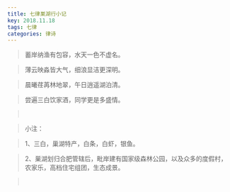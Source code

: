 ```yaml
---
title: 七律巣湖行小记
key: 2018.11.18
tags: 七律
categories: 律诗
---
```


<blockquote class="blockquote-center">蓄岸纳渔有包容，水天一色不虚名。
</blockquote>
<blockquote class="blockquote-center">薄云映淼皆大气，细浪显洁更深明。
</blockquote>
<blockquote class="blockquote-center">晨曦荏苒林地翠，午日逍遥湖泊清。
</blockquote>
<blockquote class="blockquote-center">尝遍三白饮家酒，同学更是多盛情。
</blockquote>
<blockquote class="blockquote-center"></br>
</blockquote>
<blockquote class="blockquote-center">小注：
</blockquote>
<blockquote class="blockquote-center">1、三白，巢湖特产，白条，白虾，银鱼。
</blockquote>
<blockquote class="blockquote-center">2、巣湖划归合肥管辖后，毗岸建有国家级森林公园，以及众多的度假村，农家乐，高档住宅组团，生态成景。
</blockquote>
<blockquote class="blockquote-center"></br>
</blockquote>
